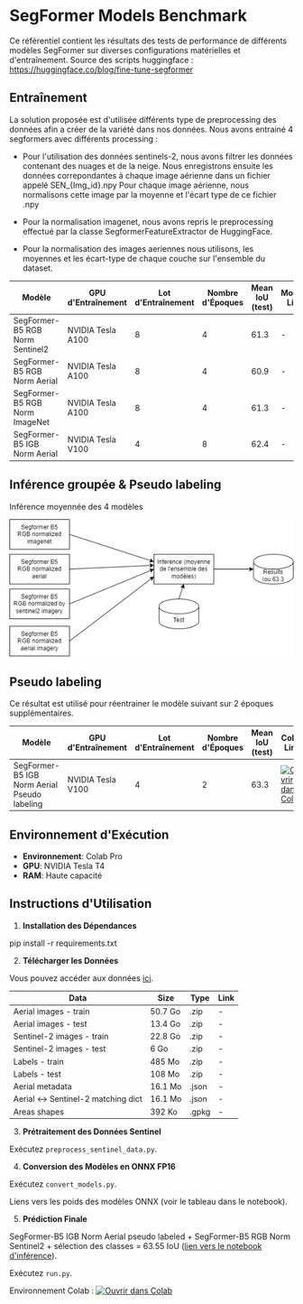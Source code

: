 # SegFormer Models Benchmark

Ce référentiel contient les résultats des tests de performance de différents modèles SegFormer sur diverses configurations matérielles et d'entraînement.
Source des scripts huggingface : https://huggingface.co/blog/fine-tune-segformer

## Entraînement

La solution proposée est d'utilisée différents type de preprocessing des données afin a créer de la variété dans nos données. Nous avons entrainé 4 segformers avec différents processing :

- Pour l'utilisation des données sentinels-2, nous avons filtrer les données contenant des nuages et de la neige. Nous enregistrons ensuite les données correpondantes à chaque image aérienne dans un fichier appelé SEN_{Img_id}.npy Pour chaque image aérienne, nous normalisons cette image par la moyenne et l'écart type de ce fichier .npy

- Pour la normalisation imagenet, nous avons repris le preprocessing effectué par la classe SegformerFeatureExtractor de HuggingFace.

- Pour la normalisation des images aeriennes nous utilisons, les moyennes et les écart-type de chaque couche sur l'ensemble du dataset.


| Modèle                           | GPU d'Entraînement  | Lot d'Entraînement | Nombre d'Époques | Mean IoU (test)  | Models Link      | Training Script  |
|----------------------------------|---------------------|--------------------|------------------|------------------|------------------|------------------|
| SegFormer-B5 RGB Norm Sentinel2  | NVIDIA Tesla A100   | 8                  | 4                | 61.3             | -                | [![Ouvrir dans Colab](https://colab.research.google.com/assets/colab-badge.svg)](https://colab.research.google.com/drive/17Cwkb2vIiXiXxhZaZ-98Cuusne_mp4KX?authuser=1#scrollTo=LDZvoduQLNjI)                |
| SegFormer-B5 RGB Norm Aerial     | NVIDIA Tesla A100   | 8                  | 4                | 60.9             | -                | -                |
| SegFormer-B5 RGB Norm ImageNet   | NVIDIA Tesla A100   | 8                  | 4                | 61.3             | -                | -                |
| SegFormer-B5 IGB Norm Aerial     | NVIDIA Tesla V100   | 4                  | 8                | 62.4             | -                | [![Ouvrir dans Colab](https://colab.research.google.com/assets/colab-badge.svg)](https://drive.google.com/file/d/17Cwkb2vIiXiXxhZaZ-98Cuusne_mp4KX/view?usp=sharing)               |

## Inférence groupée & Pseudo labeling

Inférence moyennée des 4 modèles 

![Modèles ensemblistes](https://raw.githubusercontent.com/alanent/flair2_ign_2nd_place/main/assets/ensemble_models.png)




## Pseudo labeling

Ce résultat est utilisé pour réentrainer le modèle suivant sur 2 époques supplémentaires.

| Modèle                                            | GPU d'Entraînement  | Lot d'Entraînement | Nombre d'Époques | Mean IoU (test)  | Colab Link       |
|---------------------------------------------------|---------------------|--------------------|------------------|------------------|------------------|
| SegFormer-B5 IGB Norm Aerial Pseudo labeling      | NVIDIA Tesla V100   | 4                  | 2                | 63.3             | [![Ouvrir dans Colab](https://colab.research.google.com/assets/colab-badge.svg)](https://drive.google.com/file/d/14QWUJzTqbJfjtE54587aJbLenawV-7Lm/view?usp=sharing)                   |

## Environnement d'Exécution

- **Environnement**: Colab Pro
- **GPU**: NVIDIA Tesla T4
- **RAM**: Haute capacité

## Instructions d'Utilisation

1. **Installation des Dépendances**

pip install -r requirements.txt



2. **Télécharger les Données**

Vous pouvez accéder aux données [ici](https://ignf.github.io/FLAIR/#FLAIR2).

| Data                                        | Size      | Type  | Link                                        |
|---------------------------------------------|-----------|-------|---------------------------------------------|
| Aerial images - train                       | 50.7 Go   | .zip  | -                                           |
| Aerial images - test                        | 13.4 Go   | .zip  | -                                           |
| Sentinel-2 images - train                   | 22.8 Go   | .zip  | -                                           |
| Sentinel-2 images - test                    | 6 Go      | .zip  | -                                           |
| Labels - train                              | 485 Mo    | .zip  | -                                           |
| Labels - test                               | 108 Mo    | .zip  | -                                           |
| Aerial metadata                             | 16.1 Mo   | .json | -                                           |
| Aerial <-> Sentinel-2 matching dict         | 16.1 Mo   | .json | -                                           |
| Areas shapes                                | 392 Ko    | .gpkg | -                                           |

3. **Prétraitement des Données Sentinel**

Exécutez `preprocess_sentinel_data.py`.

4. **Conversion des Modèles en ONNX FP16**

Exécutez `convert_models.py`.

Liens vers les poids des modèles ONNX (voir le tableau dans le notebook).

5. **Prédiction Finale**

SegFormer-B5 IGB Norm Aerial pseudo labeled + SegFormer-B5 RGB Norm Sentinel2 + sélection des classes = 63.55 IoU ([lien vers le notebook d'inférence](lien-vers-notebook)).

Exécutez `run.py`.

Environnement Colab : 
[![Ouvrir dans Colab](https://colab.research.google.com/assets/colab-badge.svg)](https://drive.google.com/file/d/1mM4oTfXj6wthzVneihG-BHHI800BOz_M/view?usp=sharing)

